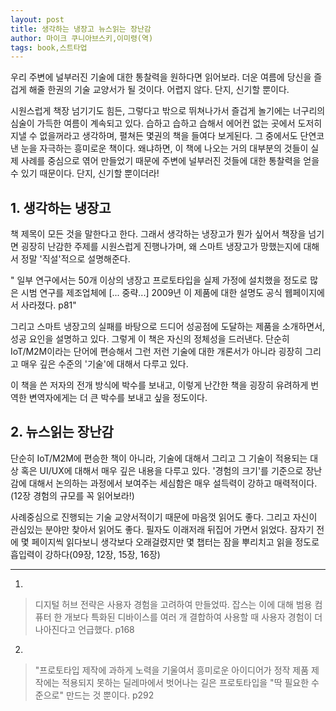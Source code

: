 ```yaml
---
layout: post
title: 생각하는 냉장고 뉴스읽는 장난감
author: 마이크 쿠니아브스키,이미령(역)
tags: book,스트타업
---
```


우리 주변에 널부러진 기술에 대한 통찰력을 원하다면 읽어보라. 더운 여름에 당신을 즐겁게 해줄 한권의 기술 교양서가 될 것이다. 어렵지 않다. 
단지, 신기할 뿐이다.

시원스럽게 책장 넘기기도 힘든, 그렇다고 밖으로 뛰쳐나가서 즐겁게 놀기에는 너구리의 심술이 가득한 여름이 계속되고 있다. 습하고 습하고 습해서 에어컨 없는 곳에서 도저히 지낼 수 없을꺼라고 생각하며, 펼쳐든 몇권의 책을 들여다 보게된다. 그 중에서도 단연코 낸 눈을 자극하는 흥미로운 책이다. 왜냐하면, 이 책에 나오는 거의 대부분의 것들이 실제 사례를 중심으로 엮어 만들었기 때문에 주변에 널부러진 것들에 대한 통찰력을 얻을 수 있기 때문이다. 단지, 신기할 뿐이더라!

## 1. 생각하는 냉장고

책 제목이 모든 것을 말한다고 한다. 그래서 생각하는 냉장고가 뭔가 싶어서 책장을 넘기면 굉장히 난감한 주제를 시원스럽게 진행나가며, 왜 스마트 냉장고가 망했는지에 대해서 정말 '직설'적으로 설명해준다.

" 일부 연구에서는 50개 이상의 냉장고 프로토타입을 실제 가정에 설치했을 정도로 많은 시범 연구를 제조업체에 [... 중략...] 2009년 이 제품에 대한 설명도 공식 웹페이지에서 사라졌다. p81"

그리고 스마트 냉장고의 실패를 바탕으로 드디어 성공점에 도달하는 제품을 소개하면서, 성공 요인을 설명하고 있다. 그렇게 이 책은 자신의 정체성을 드러낸다. 단순히 IoT/M2M이라는 단어에 편승해서 그런 저런 기술에 대한 개론서가 아니라 굉장히 그리고 매우 깊은 수준의 '기술'에 대해서 다루고 있다.

이 책을 쓴 저자의 전개 방식에 박수를 보내고, 이렇게 난간한 책을 굉장히 유려하게 번역한 변역자에게는 더 큰 박수를 보내고 싶을 정도이다.

## 2. 뉴스읽는 장난감

단순히 IoT/M2M에 편승한 책이 아니라, 기술에 대해서 그리고 그 기술이 적용되는 대상 혹은 UI/UX에 대해서 매우 깊은 내용을 다루고 있다. '경험의 크기'를 기준으로 장난감에 대해서 논의하는 과정에서 보여주는 세심함은 매우 설득력이 강하고 매력적이다.(12장 경험의 규모를 꼭 읽어보라!)

사례중심으로 진행되는 기술 교양서적이기 때문에 마음껏 읽어도 좋다. 그리고 자신이 관심있는 분야만 찾아서 읽어도 좋다. 필자도 이래저래 뒤집어 가면서 읽었다. 잠자기 전에 몇 페이지씩 읽다보니 생각보다 오래걸렸지만 몇 챕터는 잠을 뿌리치고 읽을 정도로 흡입력이 강하다(09장, 12장, 15장, 16장)

- - -

1. 
> 디지털 허브 전략은 사용자 경험을 고려하여 만들었따. 잡스는 이에 대해 범용 컴퓨터 한 개보다 특화된 디바이스를 여러 개 결합하여 사용할 때 사용자 경험이 더 나아진다고 언급했다. p168

2. 
> "프로토타입 제작에 과하게 노력을 기울여서 흥미로운 아이디어가 정작 제품 제작에는 적용되지 못하는 딜레마에서 벗어나는 길은 프로토타입을 "딱 필요한 수준으로" 만드는 것 뿐이다. p292